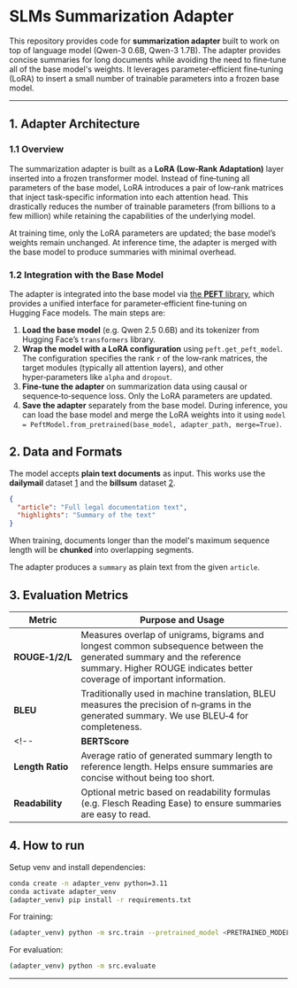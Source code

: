 # SLMs Summarization Adapter

This repository provides code for **summarization adapter** built to work on top of language model (Qwen-3 0.6B, Qwen-3 1.7B).  The adapter provides concise summaries for long documents while avoiding the need to fine‑tune all of the base model's weights.  It leverages parameter‑efficient fine‑tuning (LoRA) to insert a small number of trainable parameters into a frozen base model. 

---

## 1. Adapter Architecture

### 1.1 Overview

The summarization adapter is built as a **LoRA (Low‑Rank Adaptation)** layer inserted into a frozen transformer model.  Instead of fine‑tuning all parameters of the base model, LoRA introduces a pair of low‑rank matrices that inject task‑specific information into each attention head.  This drastically reduces the number of trainable parameters (from billions to a few million) while retaining the capabilities of the underlying model.

At training time, only the LoRA parameters are updated; the base model’s weights remain unchanged.  At inference time, the adapter is merged with the base model to produce summaries with minimal overhead.

### 1.2 Integration with the Base Model

The adapter is integrated into the base model via [the **PEFT** library](https://github.com/huggingface/peft), which provides a unified interface for parameter‑efficient fine‑tuning on Hugging Face models.  The main steps are:

1. **Load the base model** (e.g. Qwen 2.5 0.6B) and its tokenizer from Hugging Face’s `transformers` library.
2. **Wrap the model with a LoRA configuration** using `peft.get_peft_model`.  The configuration specifies the rank `r` of the low‑rank matrices, the target modules (typically all attention layers), and other hyper‑parameters like `alpha` and `dropout`.
3. **Fine‑tune the adapter** on summarization data using causal or sequence‑to‑sequence loss.  Only the LoRA parameters are updated.
4. **Save the adapter** separately from the base model.  During inference, you can load the base model and merge the LoRA weights into it using `model = PeftModel.from_pretrained(base_model, adapter_path, merge=True)`.

<!-- ### 1.3 Key Components

| Component            | Description                                                                                                                                                                                                                                        |
|----------------------|----------------------------------------------------------------------------------------------------------------------------------------------------------------------------------------------------------------------------------------------------|
| **Base Model**       | A pretrained transformer used as the backbone.  The default demonstration uses `google/flan‑t5‑small` to minimise resources, but you can swap it with `Qwen/QWen‑VL‑Chat‑3B`, `meta‑llama/Llama‑3‑3b‑chat`, or `mistralai/Mistral‑7B‑Instruct` when training on a machine with a GPU. |
| **Tokenizer**        | Converts raw text into tokens.  The same tokenizer as the base model must be used for both training and inference.                                                                                                                                |
| **LoRA Adapter**     | A set of small low‑rank matrices inserted into the attention projections of the base model.  Each LoRA layer has rank `r` (e.g. 8 or 16) and scales updates by a factor `alpha/r`.                                                              |
| **Training Loop**    | Implements supervised fine‑tuning on summarization data.  It handles batching, tokenisation, padding, forward/backward passes and optimiser steps.  Only the LoRA parameters require gradients.            |
| **Evaluation Module**| Computes metrics such as ROUGE‑1/2/L, BLEU and BERTScore on a validation set.  It can compare the adapter’s outputs with those of the base model to quantify improvements.                                |
| **Data Preprocessor**| Reads raw documents, optionally truncates/segments long documents, and converts them into the expected JSON format.  It can also split the dataset into train/validation/test splits.                        |

### 1.4 Rationale and Advantages

* **Parameter Efficiency:**  Fine‑tuning the full 3B base model is expensive.  LoRA reduces the number of trainable parameters by orders of magnitude, which makes it feasible to run on consumer GPUs or even CPU with small models.
* **Modularity:**  The adapter is saved separately and can be applied to multiple base models.  You can train different adapters for different domains without duplicating the entire model.
* **Compatibility:**  Because the base model is frozen, you preserve its capabilities and mitigate catastrophic forgetting.  The same training script can be reused across QWen, Llama, Mistral or other architectures supported by `transformers`.

--- -->

## 2. Data and Formats

The model accepts **plain text documents** as input. This works use the **dailymail** dataset [1] and the **billsum** dataset [2].

[1]: https://huggingface.co/datasets/abisee/cnn_dailymail "CNN Dailymail · Datasets at Hugging Face"
[2]: https://huggingface.co/datasets/FiscalNote/billsum "FiscalNote/billsum · Datasets at Hugging Face"


```json
{
  "article": "Full legal documentation text",
  "highlights": "Summary of the text"
}
```

When training, documents longer than the model's maximum sequence length will be **chunked** into overlapping segments.

The adapter produces a ```summary``` as plain text from the given ```article```. 

## 3. Evaluation Metrics

| Metric            | Purpose and Usage                                                                                                                                                                                                     |
|-------------------|----------------------------------------------------------------------------------------------------------------------------------------------------------------------------------------------------------------------|
| **ROUGE‑1/2/L**   | Measures overlap of unigrams, bigrams and longest common subsequence between the generated summary and the reference summary.  Higher ROUGE indicates better coverage of important information.                      |
| **BLEU**          | Traditionally used in machine translation, BLEU measures the precision of n‑grams in the generated summary.  We use BLEU‑4 for completeness.                                                                        |
<!-- | **BERTScore**     | Computes similarity in embedding space using a pretrained BERT model.  It captures semantic similarity beyond exact n‑gram overlap.                                                                                  |
| **Length Ratio**  | Average ratio of generated summary length to reference length.  Helps ensure summaries are concise without being too short.                                                                                          |
| **Readability**   | Optional metric based on readability formulas (e.g. Flesch Reading Ease) to ensure summaries are easy to read.                                                                                                      | -->

<!-- During evaluation, we compare the adapter’s metrics against those of the base model.  Improvements in ROUGE and BERTScore indicate that the adapter is effectively capturing salient information.  Length ratio and readability help tune hyper‑parameters such as maximum summary length and `temperature` during generation. -->

## 4. How to run

Setup venv and install dependencies:
```bash
conda create -n adapter_venv python=3.11
conda activate adapter_venv
(adapter_venv) pip install -r requirements.txt
```

For training:
```bash
(adapter_venv) python -m src.train --pretrained_model <PRETRAINED_MODEL>
```

For evaluation:
```bash
(adapter_venv) python -m src.evaluate
```
<!-- ## 6. Challenges and Solutions

| Challenge                        | Mitigation                                                                                                                                                                                         |
|---------------------------------|----------------------------------------------------------------------------------------------------------------------------------------------------------------------------------------------------|
| **Long Documents**              | Transformer models have a fixed context length (e.g. 4k tokens).  Long documents must be segmented.  Use the preprocessing script to split documents into overlapping windows, generate segment summaries, then recursively summarise. |
| **Memory Constraints**          | Large base models (3B parameters) require significant GPU memory.  Use quantisation (8‑bit or 4‑bit with `bitsandbytes`), gradient checkpointing and low‑rank adaptation.  Alternatively, train on a smaller model for prototyping.     |
| **Hallucination**               | Base models may introduce factual errors.  Consider using factual consistency metrics (e.g. QAG or FactCC) and penalise hallucination via reinforcement learning or post‑editing.                                                  |
| **Evaluation Metric Limitations**| ROUGE and BLEU may not fully capture semantic correctness.  Use BERTScore or human evaluation when possible.  Provide multiple metrics to get a comprehensive view of performance.                                              |
| **Domain Mismatch**             | If training on news data and deploying on scientific articles, summaries may not generalise.  To mitigate, train separate adapters per domain or use multi‑domain training.                                                         | -->

---
